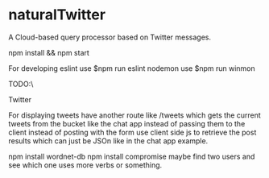 # naturalTwitter
 A Cloud-based query processor based on Twitter messages.

npm install && npm start



For developing
eslint use
$npm run eslint
nodemon use
$npm run winmon

TODO:\

Twitter

For displaying tweets have another route like /tweets which gets the current tweets from the bucket like the chat app instead of passing them to the client
 instead of posting with the form use client side js to retrieve the post results which can just be JSOn like in the chat app example.

 npm install wordnet-db
  npm install compromise
maybe find two users and see which one uses more verbs or something. 